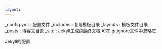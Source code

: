 ```yaml
---
layout: 
---
```

_config.yml	:   配置文件
_includes      	:   复用模板目录
_layouts       	:   模板文件目录
_posts	      	:   博客文目录
_site		:   Jekyll生成的最终文档,可在.gitignore文件中忽略它.

Jekyll的配置
